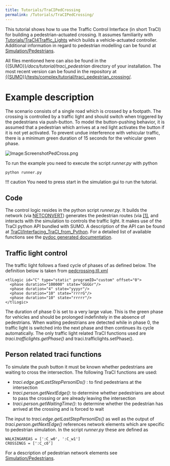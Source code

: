 ```yaml
---
title: Tutorials/TraCIPedCrossing
permalink: /Tutorials/TraCIPedCrossing/
---
```


This tutorial shows how to use the Traffic Control Interface (in short
TraCI) for building a pedestrian-actuated crossing. It assumes
familiarity with
[Tutorials/TraCI4Traffic_Lights](../Tutorials/TraCI4Traffic_Lights.md)
which builds a vehicle-actuated controller. Additional information in
regard to pedestrian modelling can be found at
[Simulation/Pedestrians](../Simulation/Pedestrians.md).

All files mentioned here can also be found in the
{{SUMO}}*/docs/tutorial/traci_pedestrian* directory of your installation. The
most recent version can be found in the repository at [{{SUMO}}/tests/complex/tutorial/traci_pedestrian_crossing/]({{Source}}tests/complex/tutorial/traci_pedestrian_crossing/).

# Example description

The scenario consists of a single road which is crossed by a footpath.
The crossing is controlled by a traffic light and should switch when
triggered by the pedestrians via push-button. To model the
button-pushing behavior, it is assumed that a pedestrian which arrives
at a red light activates the button if it is not yet activated. To
prevent undue interference with vehicular traffic, there is a minimum
green duration of 15 seconds for the vehicular green phase.

![Image:ScreenshotPedCross.png](../images/ScreenshotPedCross.png
"Image:ScreenshotPedCross.png")

To run the example you need to execute the script *runner.py* with
python

```
python runner.py
```

!!! caution
    You need to press start in the simulation gui to run the tutorial.

## Code

The control logic resides in the python script *runner.py*. It builds
the network (via [NETCONVERT](../NETCONVERT.md)) generates the
pedestrian routes (via
[\[1\]](http://sumo.dlr.de/wiki/Tools/Trip#randomTrips.py%7CrandomTrips.py),
and interacts with the simulation to controls the traffic light. It
makes use of the TraCI python API bundled with SUMO. A description of
the API can be found at
[TraCI/Interfacing_TraCI_from_Python](../TraCI/Interfacing_TraCI_from_Python.md).
For a detailed list of available functions see the [pydoc generated
documentation](http://sumo.dlr.de/daily/pydoc/traci.html).

## Traffic light control

The traffic light follows a fixed cycle of phases of as defined below.
The definition below is taken from
[pedcrossing.tll.xml]({{Source}}tests/complex/tutorial/traci_pedestrian_crossing/data/pedcrossing.tll.xml)

```
<tlLogic id="C" type="static" programID="custom" offset="0">
  <phase duration="100000" state="GGGGr"/>
  <phase duration="4" state="yyyyr"/>
  <phase duration="10" state="rrrrG"/>
  <phase duration="10" state="rrrrr"/>
</tlLogic>
```

The duration of phase 0 is set to a very large value. This is the green
phase for vehicles and should be prolonged indefinitely in the absence
of pedestrians. When waiting pedestrians are detected while in phase 0,
the traffic light is switched into the next phase and then continues its
cycle automatically. The only traffic light related TraCI functions used
are *traci.trafficlights.getPhase()* and traci.trafficlights.setPhase().

## Person related traci functions

To simulate the push button it must be known whether pedestrians are
waiting to cross the intersection. The following TraCI functions are
used:

- *traci.edge.getLastStepPersonIDs()* : to find pedestrians at the
  intersection
- *traci.person.getNextEdge()*: to determine whether pedestrians are
  about to pass the crossing or are already leaving the intersection
- *traci.person.getWaitingTime()*: to determine whether the pedestrian
  has arrived at the crossing and is forced to wait

The input to *traci.edge.getLastStepPersonIDs()* as well as the output
of *traci.person.getNextEdge()* references network elements which are
specific to pedestrian simulation. In the script *runner.py* these are
defined as

```
WALKINGAREAS = [':C_w0', ':C_w1']
CROSSINGS = [':C_c0']
```

For a description of pedestrian network elements see
[Simulation/Pedestrians](../Simulation/Pedestrians.md).
